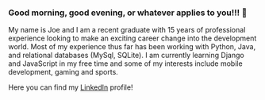 ### Good morning, good evening, or whatever applies to you!!! 👋  

My name is Joe and I am a recent graduate with 15 years of professional experience looking to make an exciting career change into the development world. Most of my experience thus far has been working with Python, Java, and relational databases (MySql, SQLite).
I am currently learning Django and JavaScript in my free time and some of my interests include mobile development, gaming and sports.

Here you can find my [LinkedIn](https://www.linkedin.com/in/joe-lindo-b83939210/) profile!
